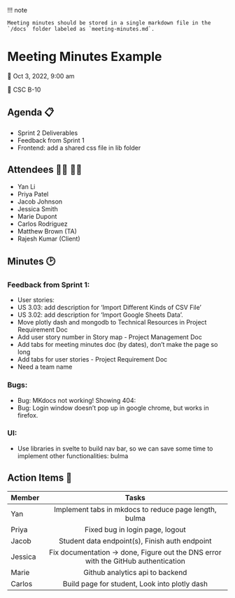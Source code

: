 !!! note

    Meeting minutes should be stored in a single markdown file in the `/docs` folder labeled as `meeting-minutes.md`.

# Meeting Minutes Example

📆 Oct 3, 2022, 9:00 am

📍 CSC B-10

## Agenda 📋

- Sprint 2 Deliverables
- Feedback from Sprint 1
- Frontend: add a shared css file in lib folder 

## Attendees 👩‍💻 🧑‍💻

- Yan Li
- Priya Patel
- Jacob Johnson
- Jessica Smith
- Marie Dupont
- Carlos Rodriguez
- Matthew Brown (TA)
- Rajesh Kumar (Client)

## Minutes 🕑
### Feedback from Sprint 1: 

- User stories:
 - US 3.03: add description for ‘Import Different Kinds of CSV File’
 - US 3.02: add description for ‘Import Google Sheets Data’.
- Move plotly dash and mongodb to Technical Resources in Project Requirement Doc
- Add user story number in Story map - Project Management Doc
- Add tabs for meeting minutes doc (by dates), don’t make the page so long 
- Add tabs for user stories - Project Requirement Doc
- Need a team name 

### Bugs:

- Bug: MKdocs not working! Showing 404:
- Bug: Login window doesn’t pop up in google chrome, but works in firefox. 

### UI: 

- Use libraries in svelte to build nav bar, so we can save some time to implement other functionalities: bulma

## Action Items 🧾

| Member  |                                       Tasks                                        |
| ------- | :--------------------------------------------------------------------------------: |
| Yan     |               Implement tabs in mkdocs to reduce page length, bulma                |
| Priya   |                          Fixed bug in login page, logout                           |
| Jacob   |                   Student data endpoint(s), Finish auth endpoint                   |
| Jessica | Fix documentation -> done, Figure out the DNS error with the GitHub authentication |
| Marie   |                          Github analytics api to backend                           |
| Carlos  |                   Build page for student, Look into plotly dash                    |
